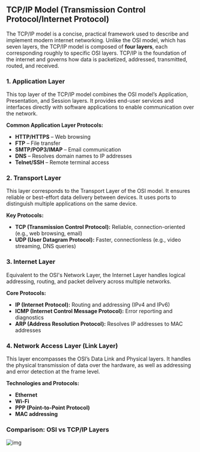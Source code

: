 ## **TCP/IP Model (Transmission Control Protocol/Internet Protocol)**

The TCP/IP model is a concise, practical framework used to describe and implement modern internet networking. Unlike the OSI model, which has seven layers, the TCP/IP model is composed of **four layers**, each corresponding roughly to specific OSI layers. TCP/IP is the foundation of the internet and governs how data is packetized, addressed, transmitted, routed, and received.

### **1. Application Layer**

This top layer of the TCP/IP model combines the OSI model’s Application, Presentation, and Session layers. It provides end-user services and interfaces directly with software applications to enable communication over the network.

**Common Application Layer Protocols:**

* **HTTP/HTTPS** – Web browsing
* **FTP** – File transfer
* **SMTP/POP3/IMAP** – Email communication
* **DNS** – Resolves domain names to IP addresses
* **Telnet/SSH** – Remote terminal access

### **2. Transport Layer**

This layer corresponds to the Transport Layer of the OSI model. It ensures reliable or best-effort data delivery between devices. It uses ports to distinguish multiple applications on the same device.

**Key Protocols:**

* **TCP (Transmission Control Protocol):** Reliable, connection-oriented (e.g., web browsing, email)
* **UDP (User Datagram Protocol):** Faster, connectionless (e.g., video streaming, DNS queries)

### **3. Internet Layer**

Equivalent to the OSI's Network Layer, the Internet Layer handles logical addressing, routing, and packet delivery across multiple networks.

**Core Protocols:**

* **IP (Internet Protocol):** Routing and addressing (IPv4 and IPv6)
* **ICMP (Internet Control Message Protocol):** Error reporting and diagnostics
* **ARP (Address Resolution Protocol):** Resolves IP addresses to MAC addresses

### **4. Network Access Layer (Link Layer)**

This layer encompasses the OSI’s Data Link and Physical layers. It handles the physical transmission of data over the hardware, as well as addressing and error detection at the frame level.

**Technologies and Protocols:**

* **Ethernet**
* **Wi-Fi**
* **PPP (Point-to-Point Protocol)**
* **MAC addressing**

### **Comparison: OSI vs TCP/IP Layers**


![img](https://media.geeksforgeeks.org/wp-content/uploads/20230417045622/OSI-vs-TCP-vs-Hybrid-2.webp)
